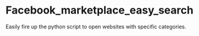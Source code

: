 # Facebook_marketplace_easy_search
Easily fire up the python script to open websites with specific categories.
